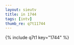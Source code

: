 ```yaml
--- 
layout: sieutv
title: in 1744
tags: [intv]
thumb_re: q7t11744
---
```

{% include q7t1 key="1744" %} 
